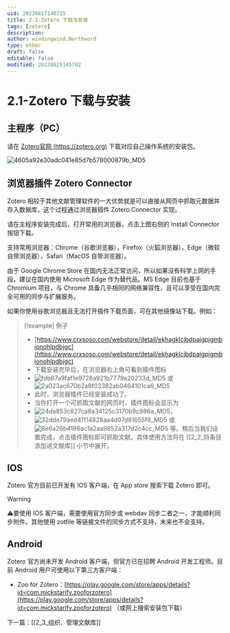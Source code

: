 ```yaml
---
uid: 20230817140715
title: 2.1-Zotero 下载与安装
tags: [zotero]
description: 
author: windingwind,Northword
type: other
draft: false
editable: false
modified: 20230825145702
---
```


# 2.1-Zotero 下载与安装

## 主程序（PC）

请在 [Zotero官网 (https://zotero.org)](https://zotero.org) 下载对应自己操作系统的安装包。

![4605a92e30adc041e85d7b578000879b_MD5](https://cdn.pkmer.cn/images/202308171526681.png!pkmer)

## 浏览器插件 Zotero Connector

Zotero 相较于其他文献管理软件的一大优势就是可以直接从网页中抓取元数据并存入数据库，这个过程通过浏览器插件 Zotero Connector 实现。

请在主程序安装完成后，打开常用的浏览器，点击上图右侧的 Install Connector 按钮下载。

支持常用浏览器：Chrome（谷歌浏览器），Firefox（火狐浏览器），Edge（微软自带浏览器），Safari（MacOS 自带浏览器）。

由于 Google Chrome Store 在国内无法正常访问，所以如果没有科学上网的手段，建议在国内使用 Microsoft Edge 作为替代品。MS Edge 目前也基于 Chromium 项目，与 Chrome 具备几乎相同的网络兼容性，且可以享受在国内完全可用的同步与扩展服务。

如果你使用谷歌浏览器且无法打开插件下载页面，可在其他镜像站下载。例如：

>[!example] 例子
>- [https://www.crxsoso.com/webstore/detail/ekhagklcjbdpajgpjgmbionohlpdbjgc](https://www.crxsoso.com/webstore/detail/ekhagklcjbdpajgpjgmbionohlpdbjgc)
>- 下载安装完毕后，在浏览器右上角可看到插件图标
>- ![fdb67a9faf1e9728a921b7779a20233d_MD5](https://cdn.pkmer.cn/images/202308171526682.png!pkmer) 或 ![2a023ac670b2a8f03382ab0464101ca6_MD5](https://cdn.pkmer.cn/images/202308171526683.png!pkmer)
>- 此时，浏览器插件已经安装成功了。
>- 当你打开一个可抓取文献的网页时，插件图标会显示为
>- ![24da853c827ca8a34125c3170b9c986a_MD5](https://cdn.pkmer.cn/images/202308171526684.png!pkmer)，![32dde79aed41114828aa4d97d81655f8_MD5](https://cdn.pkmer.cn/images/202308171526685.png!pkmer) 或 ![8e6a26b4186ac1a2aa9852a317d2c4cc_MD5](https://cdn.pkmer.cn/images/202308171526686.png!pkmer) 等。稍后当我们设置完成，点击插件图标即可抓取文献。具体使用方法将在 [[2_2_将条目添加进文献库]] 小节中展开。

## IOS

Zotero 官方目前已开发有 IOS 客户端，在 App store 搜索下载 Zotero 即可。

> [!warning]
> ⚠️要使用 IOS 客户端，需要使用官方同步或 webdav 同步二者之一，才能顺利同步附件。其他使用 zotfile 等链接文件的同步方式不支持，未来也不会支持。

## Android

Zotero 官方尚未开发 Android 客户端，但官方已在招聘 Android 开发工程师。目前 Android 用户可使用以下第三方客户端：

* Zoo for Zotero：[https://play.google.com/store/apps/details?id=com.mickstarify.zooforzotero](https://play.google.com/store/apps/details?id=com.mickstarify.zooforzotero) （或网上搜索安装包下载）

下一篇：[[2_3_组织、管理文献库]]